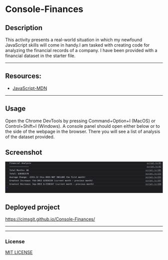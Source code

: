# Console-Finances

## Description 

This activity presents a real-world situation in which my newfound JavaScript skills will come in handy.I am tasked with creating code for analyzing the financial records of a company. I have been provided with a financial dataset in the starter file.
<hr>


## Resources:

* [JavaScript-MDN](https://developer.mozilla.org/en-US/docs/Web/JavaScript)
<hr>

## Usage 
Open the Chrome DevTools by pressing Command+Option+I (MacOS) or Control+Shift+I (Windows). A console panel should open either below or to the side of the webpage in the browser. There you will see a list of analysis of the dataset provided.

## Screenshot 

![Screenshot](./Images/Screenshot%202023-01-04%20at%2000.36.39.png) 

## Deployed project

https://cimsgit.github.io/Console-Finances/ 
 <hr>
<hr>

### License

[MIT LICENSE](./LICENSE)
